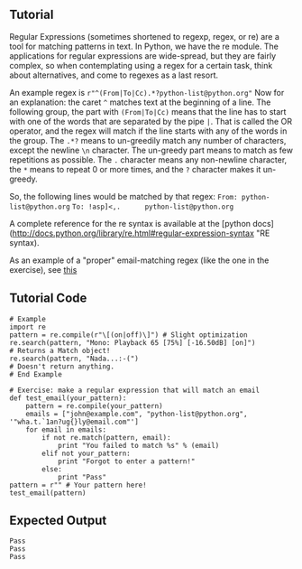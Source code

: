 Tutorial
--------

Regular Expressions (sometimes shortened to regexp, regex, or re) are a
tool for matching patterns in text. In Python, we have the re module.
The applications for regular expressions are wide-spread, but they are
fairly complex, so when contemplating using a regex for a certain task,
think about alternatives, and come to regexes as a last resort.

An example regex is `r"^(From|To|Cc).*?python-list@python.org"` Now for an
explanation:
the caret `^` matches text at the beginning of a line. The following
group, the part with `(From|To|Cc)` means that the line has to start with
one of the words that are separated by the pipe `|`. That is called
the OR operator, and the regex will match if the line starts with any
of the words in the group. The `.*?` means to un-greedily match any 
number of  characters, except the newline `\n` character. The un-greedy
part means to match as few repetitions as possible. The `.` character
means any non-newline character, the `*` means to repeat 0 or more
times, and the `?` character makes it un-greedy. 

So, the following lines would be matched by that regex:
`From: python-list@python.org`
`To: !asp]<,.      python-list@python.org`

A complete reference for the re syntax is available at the [python
docs](http://docs.python.org/library/re.html#regular-expression-syntax 
"RE syntax).

As an example of a "proper" email-matching regex (like the one in the
exercise), see [this](http://www.ex-parrot.com/pdw/Mail-RFC822-Address.html)

Tutorial Code
-------------
	# Example
	import re
	pattern = re.compile(r"\[(on|off)\]") # Slight optimization
	re.search(pattern, "Mono: Playback 65 [75%] [-16.50dB] [on]") 
	# Returns a Match object!
	re.search(pattern, "Nada...:-(")
	# Doesn't return anything.
	# End Example
	
	# Exercise: make a regular expression that will match an email
	def test_email(your_pattern):
	    pattern = re.compile(your_pattern)
	    emails = ["john@example.com", "python-list@python.org", '"wha.t.`1an?ug{}ly@email.com"']
	    for email in emails:
	        if not re.match(pattern, email):
	            print "You failed to match %s" % (email)
	        elif not your_pattern:
	            print "Forgot to enter a pattern!"
	        else:
	            print "Pass"
	pattern = r"" # Your pattern here!
	test_email(pattern)

Expected Output
---------------
	Pass
	Pass
	Pass
